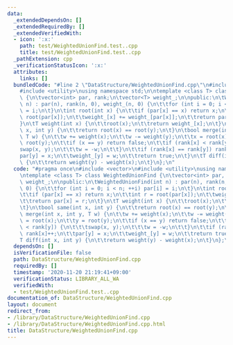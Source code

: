 ```yaml
---
data:
  _extendedDependsOn: []
  _extendedRequiredBy: []
  _extendedVerifiedWith:
  - icon: ':x:'
    path: test/WeightedUnionFind.test..cpp
    title: test/WeightedUnionFind.test..cpp
  _pathExtension: cpp
  _verificationStatusIcon: ':x:'
  attributes:
    links: []
  bundledCode: "#line 2 \"DataStructure/WeightedUnionFind.cpp\"\n#include <vector>\n\
    #include <utility>\nusing namespace std;\n\ntemplate <class T> class WeightedUnionFind\
    \ {\n\tvector<int> par, rank;\n\tvector<T> weight_;\n\npublic:\n\tWeightedUnionFind(int\
    \ n) : par(n), rank(n, 0), weight_(n, 0) {\n\t\tfor (int i = 0; i < n; ++i) par[i]\
    \ = i;\n\t}\n\tint root(int x) {\n\t\tif (par[x] == x) return x;\n\t\tint r =\
    \ root(par[x]);\n\t\tweight_[x] += weight_[par[x]];\n\t\treturn par[x] = r;\n\t\
    }\n\tT weight(int x) {\n\t\troot(x);\n\t\treturn weight_[x];\n\t}\n\tbool same(int\
    \ x, int y) {\n\t\treturn root(x) == root(y);\n\t}\n\tbool merge(int x, int y,\
    \ T w) {\n\t\tw += weight(x);\n\t\tw -= weight(y);\n\t\tx = root(x);\n\t\ty =\
    \ root(y);\n\t\tif (x == y) return false;\n\t\tif (rank[x] < rank[y]) {\n\t\t\t\
    swap(x, y);\n\t\t\tw = -w;\n\t\t}\n\t\tif (rank[x] == rank[y]) rank[x]++;\n\t\t\
    par[y] = x;\n\t\tweight_[y] = w;\n\t\treturn true;\n\t}\n\tT diff(int x, int y)\
    \ {\n\t\treturn weight(y) - weight(x);\n\t}\n};\n"
  code: "#pragma once\n#include <vector>\n#include <utility>\nusing namespace std;\n\
    \ntemplate <class T> class WeightedUnionFind {\n\tvector<int> par, rank;\n\tvector<T>\
    \ weight_;\n\npublic:\n\tWeightedUnionFind(int n) : par(n), rank(n, 0), weight_(n,\
    \ 0) {\n\t\tfor (int i = 0; i < n; ++i) par[i] = i;\n\t}\n\tint root(int x) {\n\
    \t\tif (par[x] == x) return x;\n\t\tint r = root(par[x]);\n\t\tweight_[x] += weight_[par[x]];\n\
    \t\treturn par[x] = r;\n\t}\n\tT weight(int x) {\n\t\troot(x);\n\t\treturn weight_[x];\n\
    \t}\n\tbool same(int x, int y) {\n\t\treturn root(x) == root(y);\n\t}\n\tbool\
    \ merge(int x, int y, T w) {\n\t\tw += weight(x);\n\t\tw -= weight(y);\n\t\tx\
    \ = root(x);\n\t\ty = root(y);\n\t\tif (x == y) return false;\n\t\tif (rank[x]\
    \ < rank[y]) {\n\t\t\tswap(x, y);\n\t\t\tw = -w;\n\t\t}\n\t\tif (rank[x] == rank[y])\
    \ rank[x]++;\n\t\tpar[y] = x;\n\t\tweight_[y] = w;\n\t\treturn true;\n\t}\n\t\
    T diff(int x, int y) {\n\t\treturn weight(y) - weight(x);\n\t}\n};\n"
  dependsOn: []
  isVerificationFile: false
  path: DataStructure/WeightedUnionFind.cpp
  requiredBy: []
  timestamp: '2020-11-20 21:19:41+09:00'
  verificationStatus: LIBRARY_ALL_WA
  verifiedWith:
  - test/WeightedUnionFind.test..cpp
documentation_of: DataStructure/WeightedUnionFind.cpp
layout: document
redirect_from:
- /library/DataStructure/WeightedUnionFind.cpp
- /library/DataStructure/WeightedUnionFind.cpp.html
title: DataStructure/WeightedUnionFind.cpp
---
```


